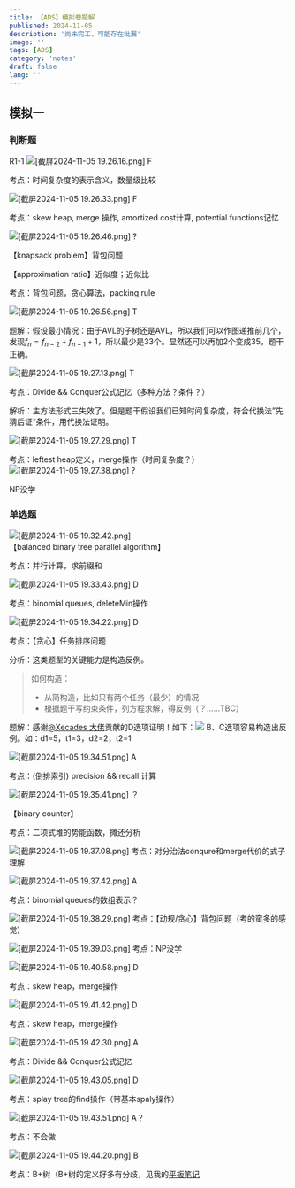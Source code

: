 ```yaml
---
title: 【ADS】模拟卷题解
published: 2024-11-05
description: '尚未完工，可能存在纰漏'
image: ''
tags: [ADS]
category: 'notes'
draft: false 
lang: ''
---
```

## 模拟一
### 判断题
R1-1
![[截屏2024-11-05 19.26.16.png]](/media/12.png)
F

考点：时间复杂度的表示含义，数量级比较

![[截屏2024-11-05 19.26.33.png]](/media/111.png)
F

考点：skew heap, merge 操作, amortized cost计算, potential functions记忆

![[截屏2024-11-05 19.26.46.png]](/media/13.png)
?

【knapsack problem】背包问题

【approximation ratio】近似度；近似比

考点：背包问题，贪心算法，packing rule

![[截屏2024-11-05 19.26.56.png]](/media/14.png)
T

题解：假设最小情况：由于AVL的子树还是AVL，所以我们可以作图递推前几个，发现$f_n = f_{n-2} + f_{n-1} + 1$，所以最少是33个。显然还可以再加2个变成35，题干正确。

![[截屏2024-11-05 19.27.13.png]](/media/15.png)
T

考点：Divide && Conquer公式记忆（多种方法？条件？）

解析：主方法形式三失效了。但是题干假设我们已知时间复杂度，符合代换法”先猜后证“条件，用代换法证明。

![[截屏2024-11-05 19.27.29.png]](/media/16.png)
T

考点：leftest heap定义，merge操作（时间复杂度？）
![[截屏2024-11-05 19.27.38.png]](/media/17.png)
?

NP没学

### 单选题
![[截屏2024-11-05 19.32.42.png]](/media/18.png)
【balanced binary tree parallel algorithm】

考点：并行计算，求前缀和

![[截屏2024-11-05 19.33.43.png]](/media/19.png)
D

考点：binomial queues, deleteMin操作

![[截屏2024-11-05 19.34.22.png]](/media/20.png)
D

考点：【贪心】任务排序问题

分析：这类题型的关键能力是构造反例。
> 如何构造：
> - 从简构造，比如只有两个任务（最少）的情况
> - 根据题干写约束条件，列方程求解，得反例（？……TBC）

题解：感谢[@Xecades 大佬](https://xecades.xyz/)贡献的D选项证明！如下：![](/img/ADS1/WechatIMG216.jpg)
B、C选项容易构造出反例。如：d1=5，t1=3，d2=2，t2=1

![[截屏2024-11-05 19.34.51.png]](/media/21.png)
A

考点：(倒排索引)  precision && recall 计算

![[截屏2024-11-05 19.35.41.png]](/media/22.png)
？

【binary counter】

考点：二项式堆的势能函数，摊还分析

![[截屏2024-11-05 19.37.08.png]](/media/23.png)
考点：对分治法conqure和merge代价的式子理解

![[截屏2024-11-05 19.37.42.png]](/media/24.png)
A

考点：binomial queues的数组表示？

![[截屏2024-11-05 19.38.29.png]](/media/25.png)
考点：【动规/贪心】背包问题（考的蛮多的感觉）

![[截屏2024-11-05 19.39.03.png]](/media/26.png)
考点：NP没学

![[截屏2024-11-05 19.40.58.png]](/media/27.png)
D

考点：skew heap，merge操作

![[截屏2024-11-05 19.41.42.png]](/media/28.png)
D

考点：skew heap，merge操作

![[截屏2024-11-05 19.42.30.png]](/media/29.png)
A

考点：Divide && Conquer公式记忆

![[截屏2024-11-05 19.43.05.png]](/media/30.png)
D

考点：splay tree的find操作（带基本spaly操作）

![[截屏2024-11-05 19.43.51.png]](/media/31.png)
A？

考点：不会做

![[截屏2024-11-05 19.44.20.png]](/media/32.png)
B

考点：B+树（B+树的定义好多有分歧，见我的[平板笔记](https://tillyendless.github.io/posts/adsavlsplayrbb%E8%83%8C%E5%8C%85%E9%97%AE%E9%A2%98%E6%95%B4%E7%90%86%E5%B9%B3%E6%9D%BF%E7%AC%94%E8%AE%B0)